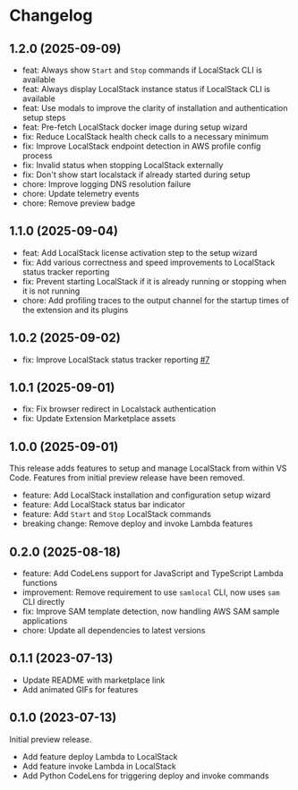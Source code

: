 # Changelog

## 1.2.0 (2025-09-09)

- feat: Always show `Start` and `Stop` commands if LocalStack CLI is available
- feat: Always display LocalStack instance status if LocalStack CLI is available
- feat: Use modals to improve the clarity of installation and authentication setup steps
- feat: Pre-fetch LocalStack docker image during setup wizard
- fix: Reduce LocalStack health check calls to a necessary minimum
- fix: Improve LocalStack endpoint detection in AWS profile config process
- fix: Invalid status when stopping LocalStack externally
- fix: Don't show start localstack if already started during setup
- chore: Improve logging DNS resolution failure
- chore: Update telemetry events
- chore: Remove preview badge

## 1.1.0 (2025-09-04)

- feat: Add LocalStack license activation step to the setup wizard
- fix: Add various correctness and speed improvements to LocalStack status tracker reporting
- fix: Prevent starting LocalStack if it is already running or stopping when it is not running
- chore: Add profiling traces to the output channel for the startup times of the extension and its plugins

## 1.0.2 (2025-09-02)

- fix: Improve LocalStack status tracker reporting [#7](https://github.com/localstack/localstack-vscode-extension/pull/7)

## 1.0.1 (2025-09-01)

- fix: Fix browser redirect in Localstack authentication
- fix: Update Extension Marketplace assets

## 1.0.0 (2025-09-01)

This release adds features to setup and manage LocalStack from within VS Code. Features from initial preview release have been removed.

- feature: Add LocalStack installation and configuration setup wizard
- feature: Add LocalStack status bar indicator
- feature: Add `Start` and `Stop` LocalStack commands
- breaking change: Remove deploy and invoke Lambda features

## 0.2.0 (2025-08-18)

- feature: Add CodeLens support for JavaScript and TypeScript Lambda functions
- improvement: Remove requirement to use `samlocal` CLI, now uses `sam` CLI directly
- fix: Improve SAM template detection, now handling AWS SAM sample applications
- chore: Update all dependencies to latest versions

## 0.1.1 (2023-07-13)

- Update README with marketplace link
- Add animated GIFs for features

## 0.1.0 (2023-07-13)

Initial preview release.

- Add feature deploy Lambda to LocalStack
- Add feature invoke Lambda in LocalStack
- Add Python CodeLens for triggering deploy and invoke commands